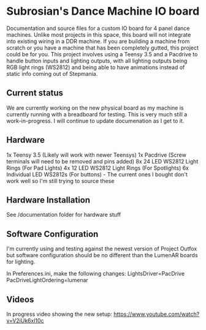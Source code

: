 # Subrosian's Dance Machine IO board
Documentation and source files for a custom IO board for 4 panel dance machines. Unlike most projects in this space, this board will not integrate into existing wiring in a DDR machine. If you are building a machine from scratch or you have a machine that has been completely gutted, this project could be for you. This project involves using a Teensy 3.5 and a Pacdrive to handle button inputs and lighting outputs, with all lighting outputs being RGB light rings (WS2812) and being able to have animations instead of static info coming out of Stepmania.

## Current status

We are currently working on the new physical board as my machine is currently running with a breadboard for testing. This is very much still a work-in-progress. I will continue to update documenation as I get to it.

## Hardware

1x Teensy 3.5 (Likely will work with newer Teensys)
1x Pacdrive (Screw terminals will need to be removed and pins added)
8x 24 LED WS2812 Light Rings (For Pad Lights)
4x 12 LED WS2812 Light Rings (For Spotlights)
6x Individual LED WS2812s (For buttons) - The current ones I bought don't work well so I'm still trying to source these

## Hardware Installation

See /documentation folder for hardware stuff

## Software Configuration

I'm currently using and testing against the newest version of Project Outfox but software configuration should be no different than the LumenAR boards for lighting.

In Preferences.ini, make the following changes:
LightsDriver=PacDrive
PacDriveLightOrdering=lumenar

## Videos

In progress video showing the new setup: https://www.youtube.com/watch?v=V2iUk6xl10c